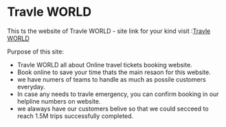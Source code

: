 # Travle WORLD

This ts the website of Travle WORLD - site link for your kind visit :[Travle WORLD]()

Purpose of this site:
<ul>
<li>Travle WORLD all about Online travel tickets booking website.</li>
<li>Book online to save your time thats the main resaon for this website.</li>
<li>we have numers of teams to handle as much as possile customers everyday.</li>
<li>In case any needs to travle emergency, you can confirm booking in our helpline numbers on website.</li>
<li>we alaways have our customers belive so that we could secceed to reach 1.5M trips successfully completed.</li>
</ul>